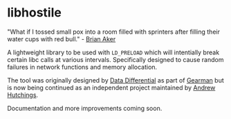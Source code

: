 # libhostile

"What if I tossed small pox into a room filled with sprinters after filling their water cups with red bull." - [Brian Aker](https://twitter.com/brianaker/status/301262430116405250)

A lightweight library to be used with `LD_PRELOAD` which will intentially break certain libc calls at various intervals. Specifically designed to cause random failures in network functions and memory allocation.

The tool was originally designed by [Data Differential](http://www.datadifferential.com/) as part of [Gearman](http://gearman.org/) but is now being continued as an independent project maintained by [Andrew Hutchings](https://github.com/LinuxJedi).

Documentation and more improvements coming soon.
